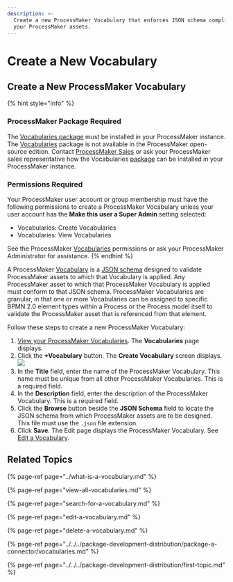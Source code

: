 ```yaml
---
description: >-
  Create a new ProcessMaker Vocabulary that enforces JSON schema compliance in
  your ProcessMaker assets.
---
```


# Create a New Vocabulary

## Create a New ProcessMaker Vocabulary

{% hint style="info" %}
### ProcessMaker Package Required

The [Vocabularies package](../../../package-development-distribution/package-a-connector/vocabularies.md) must be installed in your ProcessMaker instance. The [Vocabularies](../what-is-a-vocabulary.md) package is not available in the ProcessMaker open-source edition. Contact [ProcessMaker Sales](https://www.processmaker.com/contact/) or ask your ProcessMaker sales representative how the Vocabularies [package](../../../package-development-distribution/first-topic.md) can be installed in your ProcessMaker instance.

### Permissions Required

Your ProcessMaker user account or group membership must have the following permissions to create a ProcessMaker Vocabulary unless your user account has the **Make this user a Super Admin** setting selected:

* Vocabularies: Create Vocabularies
* Vocabularies: View Vocabularies

See the ProcessMaker [Vocabularies](../../../processmaker-administration/permission-descriptions-for-users-and-groups.md#vocabularies) permissions or ask your ProcessMaker Administrator for assistance.
{% endhint %}

A ProcessMaker [Vocabulary](../what-is-a-vocabulary.md) is a [JSON schema](https://json-schema.org) designed to validate ProcessMaker assets to which that Vocabulary is applied. Any ProcessMaker asset to which that ProcessMaker Vocabulary is applied must conform to that JSON schema. ProcessMaker Vocabularies are granular, in that one or more Vocabularies can be assigned to specific BPMN 2.0 element types within a Process or the Process model itself to validate the ProcessMaker asset that is referenced from that element.

Follow these steps to create a new ProcessMaker Vocabulary:

1. [View your ProcessMaker Vocabularies](view-all-vocabularies.md#view-all-vocabularies). The **Vocabularies** page displays.
2. Click the **+Vocabulary** button. The **Create Vocabulary** screen displays. ![](../../../.gitbook/assets/create-vocabulary-screen-processes.png) 
3. In the **Title** field, enter the name of the ProcessMaker Vocabulary. This name must be unique from all other ProcessMaker Vocabularies. This is a required field.
4. In the **Description** field, enter the description of the ProcessMaker Vocabulary. This is a required field.
5. Click the **Browse** button beside the **JSON Schema** field to locate the JSON schema from which ProcessMaker assets are to be designed. This file must use the `.json` file extension.
6. Click **Save**. The Edit page displays the ProcessMaker Vocabulary. See [Edit a Vocabulary](edit-a-vocabulary.md).

## Related Topics

{% page-ref page="../what-is-a-vocabulary.md" %}

{% page-ref page="view-all-vocabularies.md" %}

{% page-ref page="search-for-a-vocabulary.md" %}

{% page-ref page="edit-a-vocabulary.md" %}

{% page-ref page="delete-a-vocabulary.md" %}

{% page-ref page="../../../package-development-distribution/package-a-connector/vocabularies.md" %}

{% page-ref page="../../../package-development-distribution/first-topic.md" %}

